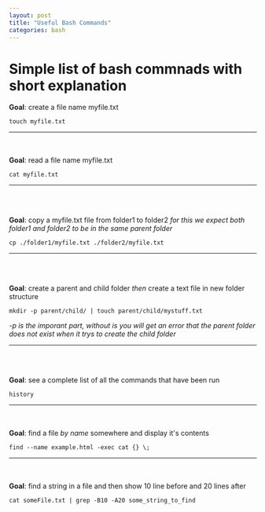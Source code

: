 ```yaml
---
layout: post
title: "Useful Bash Commands"
categories: bash
---
```


# Simple list of bash commnads with short explanation


__Goal__: create a file name myfile.txt

```
touch myfile.txt
```
------
<br><br>
__Goal__: read a file name myfile.txt

```
cat myfile.txt
```
------
<br><br>

__Goal__: copy a myfile.txt file from folder1 to folder2 *for this we expect both folder1 and folder2 to be in the same parent folder*
```
cp ./folder1/myfile.txt ./folder2/myfile.txt
```
------
<br><br>

__Goal__: create a parent and child folder *then* create a text file in new folder structure 

```
mkdir -p parent/child/ | touch parent/child/mystuff.txt
``` 

*-p is the imporant part, without is you will get an error that the parent folder does not exist when it trys to create the child folder*

------
<br><br>
 
__Goal__: see a complete list of all the commands that have been run

```
history
```  
------
<br><br>
__Goal__: find a file _by name_ somewhere and display it's contents 

```
find --name example.html -exec cat {} \;
```
------
<br><br>
__Goal__: find a string in a file and then show 10 line before and 20 lines after
```
cat someFile.txt | grep -B10 -A20 some_string_to_find
```
<br><br>
